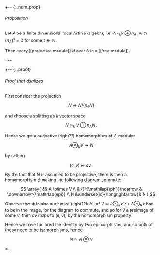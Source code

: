 +-- {: .num_prop}
###### Proposition

Let $A$ be a finite dimensional local Artin $k$-algebra, i.e. $A \simeq_k k \oplus n_A$. with $(n_A)^s = 0$ for some $s \in \mathbb{N}$.

Then every [[projective module]] $N$ over $A$ is a [[free module]].

=--

+-- {: .proof}
###### Proof that dualizes

First consider the projection

$$
  N \longrightarrow N/(n_A N)
$$

and choose a splitting as $k$ vector space

$$
  N \;\simeq_k\; V \oplus n_A N
  \,.
$$

Hence we get a surjective (right??) homomorphism of $A$-modules 

$$
  A \otimes_K V \longrightarrow N
$$

by setting

$$
  (a,v) \mapsto a v
  \,.
$$

By the fact that $N$ is assumed to be projective, there is then a homomorphism $\phi$ making the following diagram commute:

$$
  \array{
     && A \otimes V
     \\
     & {}^{\mathllap{\phi}}\nearrow & \downarrow^{\mathrlap{epi}}
     \\
     N &\underset{id}{\longrightarrow}& N
  }
$$

Observe that $\phi$ is also surjective (right??): All of $V \simeq k \otimes_k V \hookrightarrow A \otimes_K V$ has to be in the image, for the diagram to commute,  and so for $\hat v$ a preimage of some $v$, then $a \hat v$ maps to $(a, \hat v)$, by the homomorphism property.

Hence we have factored the identity by two epimorphisms, and so both of these need to be isomorphisms, hence

$$
  N \simeq A \otimes V
$$


=--
